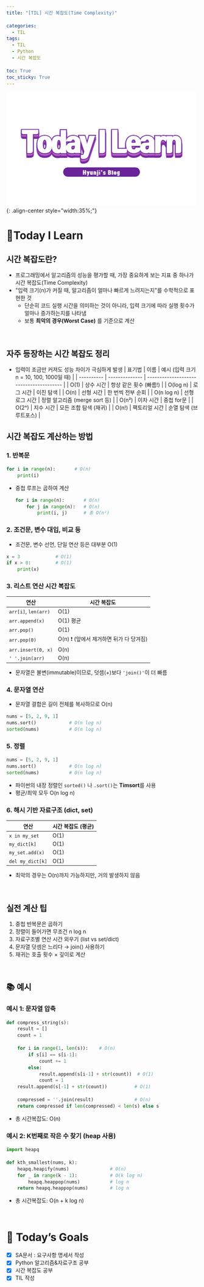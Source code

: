 ```yaml
---
title: "[TIL] 시간 복잡도(Time Complexity)"

categories:
  - TIL
tags:
  - TIL
  - Python
  - 시간 복잡도

toc: True
toc_sticky: True
---
```


![TIL](/assets/images/TIL3.png){: .align-center style="width:35%;"}

# 👀Today I Learn

## 시간 복잡도란?

- 프로그래밍에서 알고리즘의 성능을 평가할 때, 가장 중요하게 보는 지표 중 하나가 시간 복잡도(Time Complexity)
- "입력 크기(n)가 커질 때, 알고리즘이 얼마나 빠르게 느려지는지"를 수학적으로 표현한 것
  - 단순히 코드 실행 시간을 의미하는 것이 아니라, 입력 크기에 따라 실행 횟수가 얼마나 증가하는지를 나타냄
  - 보통 **최악의 경우(Worst Case)** 를 기준으로 계산

<br>

## 자주 등장하는 시간 복잡도 정리

- 입력이 조금만 커져도 성능 차이가 극심하게 발생
  | 표기법 | 이름 | 예시 (입력 크기 n = 10, 100, 1000일 때) |
  | ---------- | -------------- | --------------------------------------- |
  | O(1) | 상수 시간 | 항상 같은 횟수 (빠름!) |
  | O(log n) | 로그 시간 | 이진 탐색 |
  | O(n) | 선형 시간 | 한 번씩 전부 순회 |
  | O(n log n) | 선형 로그 시간 | 정렬 알고리즘 (merge sort 등) |
  | O(n²) | 이차 시간 | 중첩 for문 |
  | O(2ⁿ) | 지수 시간 | 모든 조합 탐색 (재귀) |
  | O(n!) | 팩토리얼 시간 | 순열 탐색 (브루트포스) |

## 시간 복잡도 계산하는 방법

### 1. 반복문

```python
for i in range(n):       # O(n)
    print(i)
```

- 중첩 루프는 곱하여 계산
  ```python
  for i in range(n):       # O(n)
      for j in range(n):   # O(n)
          print(i, j)      # 총 O(n²)
  ```

### 2. 조건문, 변수 대입, 비교 등

- 조건문, 변수 선언, 단일 연산 등은 대부분 O(1)

```python
x = 3             # O(1)
if x > 0:         # O(1)
    print(x)
```

### 3. 리스트 연산 시간 복잡도

| 연산                 | 시간 복잡도                              |
| -------------------- | ---------------------------------------- |
| `arr[i]`, `len(arr)` | O(1)                                     |
| `arr.append(x)`      | O(1) 평균                                |
| `arr.pop()`          | O(1)                                     |
| `arr.pop(0)`         | O(n) ❗ (앞에서 제거하면 뒤가 다 당겨짐) |
| `arr.insert(0, x)`   | O(n)                                     |
| `' '.join(arr)`      | O(n)                                     |

- 문자열은 불변(immutable)이므로, 덧셈(+)보다 `'join()'`이 더 빠름

### 4. 문자열 연산

- 문자열 결합은 길이 전체를 복사하므로 O(n)

```python
nums = [5, 2, 9, 1]
nums.sort()            # O(n log n)
sorted(nums)           # O(n log n)
```

### 5. 정렬

```python
nums = [5, 2, 9, 1]
nums.sort()            # O(n log n)
sorted(nums)           # O(n log n)
```

- 파이썬의 내장 정렬인 `sorted()` 나 `.sort()`는 **Timsort**를 사용
- 평균/최악 모두 O(n log n)

### 6. 해시 기반 자료구조 (dict, set)

| 연산             | 시간 복잡도 (평균) |
| ---------------- | ------------------ |
| `x in my_set`    | O(1)               |
| `my_dict[k]`     | O(1)               |
| `my_set.add(x)`  | O(1)               |
| `del my_dict[k]` | O(1)               |

- 최악의 경우는 O(n)까지 가능하지만, 거의 발생하지 않음

<br>

## 실전 계산 팁

1. 중첩 반복문은 곱하기
2. 정렬이 들어가면 무조건 n log n
3. 자료구조별 연산 시간 외우기 (list vs set/dict)
4. 문자열 덧셈은 느리다 → join() 사용하기
5. 재귀는 호출 횟수 × 깊이로 계산

<br>

## 📚 예시

### 예시 1: 문자열 압축

```python
def compress_string(s):
    result = []
    count = 1

    for i in range(1, len(s)):    # O(n)
        if s[i] == s[i-1]:
            count += 1
        else:
            result.append(s[i-1] + str(count))  # O(1)
            count = 1
    result.append(s[-1] + str(count))          # O(1)

    compressed = ''.join(result)               # O(n)
    return compressed if len(compressed) < len(s) else s
```

- 총 시간복잡도: O(n)

### 예시 2: K번째로 작은 수 찾기 (heap 사용)

```python
import heapq

def kth_smallest(nums, k):
    heapq.heapify(nums)               # O(n)
    for _ in range(k - 1):            # O(k log n)
        heapq.heappop(nums)           # log n
    return heapq.heappop(nums)        # log n
```

- 총 시간복잡도: O(n + k log n)

<br>

# 🎯 Today’s Goals

- [x] SA문서 : 요구사항 명세서 작성
- [x] Python 알고리즘&자료구조 공부
- [x] 시간 복잡도 공부
- [x] TIL 작성
